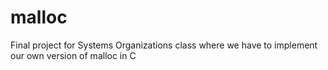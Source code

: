 # malloc
Final project for Systems Organizations class where we have to implement our own version of malloc in C
